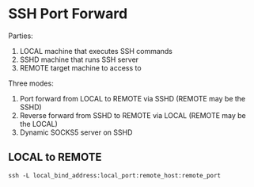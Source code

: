 # SSH Port Forward
Parties:
1. LOCAL machine that executes SSH commands
1. SSHD machine that runs SSH server
1. REMOTE target machine to access to

Three modes:
1. Port forward from LOCAL to REMOTE via SSHD (REMOTE may be the SSHD)
1. Reverse forward from SSHD to REMOTE via LOCAL (REMOTE may be the LOCAL)
1. Dynamic SOCKS5 server on SSHD

## LOCAL to REMOTE
`ssh -L local_bind_address:local_port:remote_host:remote_port` 

[ssh-tunnel]: https://johnliu55.tw/ssh-tunnel.html